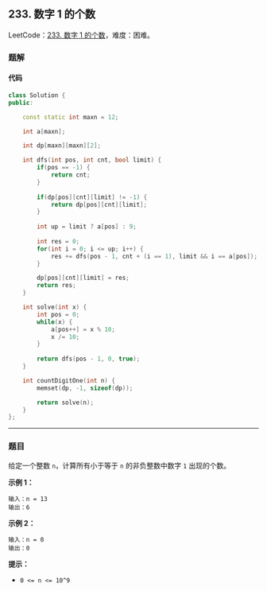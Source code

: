 ## 233. 数字 1 的个数

LeetCode：[233. 数字 1 的个数](https://leetcode.cn/problems/number-of-digit-one/)，难度：困难。

### 题解

#### 代码

```c++
class Solution {
public:

    const static int maxn = 12;

    int a[maxn];

    int dp[maxn][maxn][2];

    int dfs(int pos, int cnt, bool limit) {
        if(pos == -1) {
            return cnt;
        }
        
        if(dp[pos][cnt][limit] != -1) {
            return dp[pos][cnt][limit];
        }
        
        int up = limit ? a[pos] : 9;
        
        int res = 0;
        for(int i = 0; i <= up; i++) {
            res += dfs(pos - 1, cnt + (i == 1), limit && i == a[pos]);
        }

        dp[pos][cnt][limit] = res;
        return res;
    }

    int solve(int x) {
        int pos = 0;
        while(x) {
            a[pos++] = x % 10;
            x /= 10;
        }
        
        return dfs(pos - 1, 0, true);
    }

    int countDigitOne(int n) {
        memset(dp, -1, sizeof(dp));

        return solve(n);
    }
};
```



---



### 题目

给定一个整数 `n`，计算所有小于等于 `n` 的非负整数中数字 `1` 出现的个数。

 

**示例 1：**

```
输入：n = 13
输出：6
```

**示例 2：**

```
输入：n = 0
输出：0
```

 

**提示：**

- `0 <= n <= 10^9`


